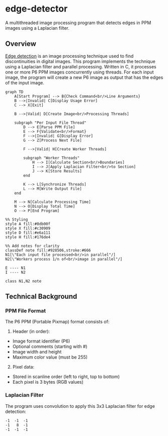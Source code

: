 # edge-detector

A multithreaded image processing program that detects edges in PPM
images using a Laplacian filter.


## Overview
[Edge detection](https://www.mygreatlearning.com/blog/introduction-to-edge-detection/)
is an image processing technique used to find discontinuities in
digital images. This program implements the technique using a
Laplacian filter and parallel processing. Written in C, it
processes one or more P6 PPM images concurrently using threads.
For each input image, the program will create a new P6 image as
output that has the edges of the input image.

```mermaid
graph TD
    A[Start Program] --> B{Check Command<br/>Line Arguments}
    B -->|Invalid| C[Display Usage Error]
    C --> X[Exit]

    B -->|Valid| D[Create Image<br/>Processing Threads]

    subgraph "Per Input File Thread"
        D --> E[Parse PPM File]
        E --> F{Validate<br/>Format}
        F -->|Invalid| G[Display Error]
        G --> Z[Process Next File]

        F -->|Valid| H[Create Worker Threads]

        subgraph "Worker Threads"
            H --> I[Calculate Section<br/>Boundaries]
            I --> J[Apply Laplacian Filter<br/>to Section]
            J --> K[Store Results]
        end

        K --> L[Synchronize Threads]
        L --> M[Write Output File]
    end

    M --> N[Calculate Processing Time]
    N --> O[Display Total Time]
    O --> P[End Program]

%% Styling
style A fill:#0db00f
style X fill:#c30909
style D fill:#e6a111
style H fill:#176de4

%% Add notes for clarity
classDef note fill:#928506,stroke:#666
N1[\"Each input file processed<br/>in parallel"/]
N2[\"Workers process 1/n of<br/>image in parallel"/]

E ---- N1
I ---- N2

class N1,N2 note
```

## Technical Background
### PPM File Format
The P6 PPM (Portable Pixmap) format consists of:

1. Header (in order):

- Image format identifier (P6)
- Optional comments (starting with #)
- Image width and height
- Maximum color value (must be 255)


2. Pixel data:

- Stored in scanline order (left to right, top to bottom)
- Each pixel is 3 bytes (RGB values)

### Laplacian Filter
The program uses convolution to apply this 3x3 Laplacian filter
for edge detection:
```
-1  -1  -1
-1   8  -1
-1  -1  -1
```
